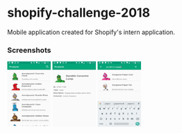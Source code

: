 # shopify-challenge-2018
Mobile application created for Shopify's intern application. 

### Screenshots
<img src="https://github.com/rkabani19/shopify-challenge-2018/blob/master/images/scrollable-products-image.jpg" alt="Homescreen" style="width: 100px;" height="150"/>
<img src="https://github.com/rkabani19/shopify-challenge-2018/blob/master/images/new-view-image.jpg" alt="onTouch" style="width: 100px;" height="150"/>
<img src="https://github.com/rkabani19/shopify-challenge-2018/blob/master/images/search-image.jpg" alt="Search" style="width: 100px;" height="150"/>

